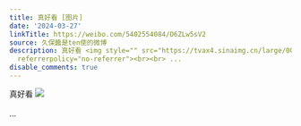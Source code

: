 ```yaml
---
title: 真好看 [图片]
date: '2024-03-27'
linkTitle: https://weibo.com/5402554084/O6ZLw5sV2
source: 久保醬是ten使的微博
description: 真好看 <img style="" src="https://tvax4.sinaimg.cn/large/005TCz76gy1ho5y5qrihrj30mh0mhq55.jpg"
  referrerpolicy="no-referrer"><br><br> ...
disable_comments: true
---
```

真好看 <img style="" src="https://tvax4.sinaimg.cn/large/005TCz76gy1ho5y5qrihrj30mh0mhq55.jpg" referrerpolicy="no-referrer"><br><br> ...
